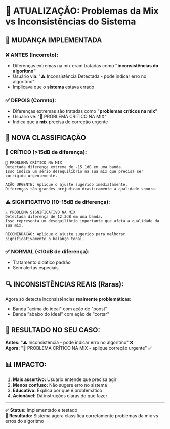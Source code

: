 # 🎯 ATUALIZAÇÃO: Problemas da Mix vs Inconsistências do Sistema

## 🔄 MUDANÇA IMPLEMENTADA

### ❌ ANTES (Incorreto):
- Diferenças extremas na mix eram tratadas como **"inconsistências do algoritmo"**
- Usuário via: "⚠️ Inconsistência Detectada - pode indicar erro no algoritmo"
- Implicava que o **sistema** estava errado

### ✅ DEPOIS (Correto):
- Diferenças extremas são tratadas como **"problemas críticos na mix"**
- Usuário vê: "🚨 PROBLEMA CRÍTICO NA MIX"
- Indica que a **mix** precisa de correção urgente

## 🎯 NOVA CLASSIFICAÇÃO

### 🚨 CRÍTICO (>15dB de diferença):
```
🚨 PROBLEMA CRÍTICO NA MIX
Detectada diferença extrema de -15.1dB em uma banda. 
Isso indica um sério desequilíbrio na sua mix que precisa ser corrigido urgentemente.

AÇÃO URGENTE: Aplique o ajuste sugerido imediatamente. 
Diferenças tão grandes prejudicam drasticamente a qualidade sonora.
```

### ⚠️ SIGNIFICATIVO (10-15dB de diferença):
```
⚠️ PROBLEMA SIGNIFICATIVO NA MIX
Detectada diferença de 12.3dB em uma banda. 
Isso representa um desequilíbrio importante que afeta a qualidade da sua mix.

RECOMENDAÇÃO: Aplique o ajuste sugerido para melhorar significativamente o balanço tonal.
```

### ✅ NORMAL (<10dB de diferença):
- Tratamento didático padrão
- Sem alertas especiais

## 🔍 INCONSISTÊNCIAS REAIS (Raras):
Agora só detecta inconsistências **realmente problemáticas**:
- Banda "acima do ideal" com ação de "boost" 
- Banda "abaixo do ideal" com ação de "cortar"

## 🎯 RESULTADO NO SEU CASO:

**Antes:** "⚠️ Inconsistência - pode indicar erro no algoritmo" ❌  
**Agora:** "🚨 PROBLEMA CRÍTICO NA MIX - aplique correção urgente" ✅

## 📊 IMPACTO:

1. **Mais assertivo:** Usuário entende que precisa agir
2. **Menos confuso:** Não sugere erro no sistema
3. **Educativo:** Explica por que é problemático
4. **Acionável:** Dá instruções claras do que fazer

---

**✅ Status:** Implementado e testado  
**🎯 Resultado:** Sistema agora classifica corretamente problemas da mix vs erros do algoritmo
